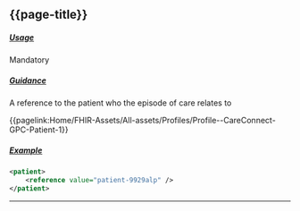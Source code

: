 ## {{page-title}}


<h5><ins>Usage</ins></h5>

<span class="mro-circle mandatory" title="Mandatory"></span> Mandatory



<h5><ins>Guidance</ins></h5>

A reference to the patient who the episode of care relates to

<i class="fa fa-link" aria-hidden="true"></i> {{pagelink:Home/FHIR-Assets/All-assets/Profiles/Profile--CareConnect-GPC-Patient-1}}


<h5><ins>Example</ins></h5>

```xml
<patient>
    <reference value="patient-9929alp" />
</patient>
```


---